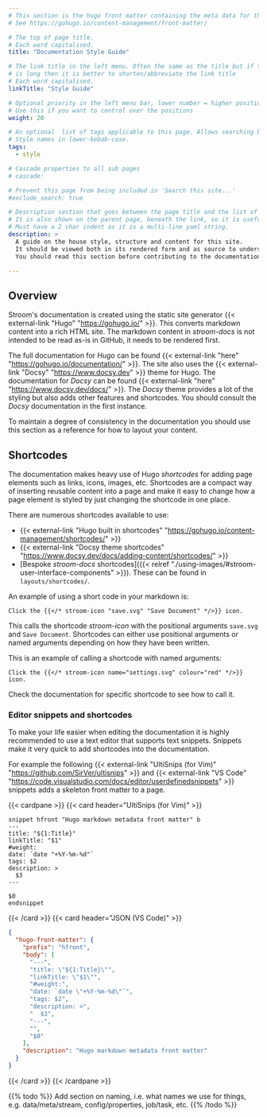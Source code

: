 ```yaml
---
# This section is the hugo front matter containing the meta data for the page
# See https://gohugo.io/content-management/front-matter/

# The top of page title.
# Each word capitalised.
title: "Documentation Style Guide"

# The link title in the left menu. Often the same as the title but if the title
# is long then it is better to shorten/abbreviate the link title
# Each word capitalised.
linkTitle: "Style Guide"

# Optional priority in the left menu bar, lower number = higher position
# Use this if you want to control over the positions
weight: 20

# An optional  list of tags applicable to this page. Allows searching by tags.
# Style names in lower-kebab-case.
tags:
  - style

# Cascade properties to all sub pages
# cascade:

# Prevent this page from being included in 'Search this site...'
#exclude_search: true

# Description section that goes between the page title and the list of tags for the page
# It is also shown on the parent page, beneath the link, so it is useful for eah page to have at least a sentence summarising the page.
# Must have a 2 char indent as it is a multi-line yaml string.
description: >
  A guide on the house style, structure and content for this site.
  It should be viewed both in its rendered form and as source to understand how the page elements are formed.
  You should read this section before contributing to the documentation.

---
```


## Overview

Stroom's documentation is created using the static site generator {{< external-link "Hugo" "https://gohugo.io/" >}}.
This converts markdown content into a rich HTML site.
The markdown content in _stroom-docs_ is not intended to be read as-is in GitHub, it needs to be rendered first.

The full documentation for _Hugo_ can be found {{< external-link "here" "https://gohugo.io/documentation/" >}}.
The site also uses the {{< external-link "Docsy" "https://www.docsy.dev" >}} theme for Hugo.
The documentation for _Docsy_ can be found {{< external-link "here" "https://www.docsy.dev/docs/" >}}.
The _Docsy_ theme provides a lot of the styling but also adds other features and shortcodes.
You should consult the _Docsy_ documentation in the first instance.

To maintain a degree of consistency in the documentation you should use this section as a reference for how to layout your content.


## Shortcodes

The documentation makes heavy use of Hugo _shortcodes_ for adding page elements such as links, icons, images, etc.
Shortcodes are a compact way of inserting reusable content into a page and make it easy to change how a page element is styled by just changing the shortcode in one place.

There are numerous shortcodes available to use:

* {{< external-link "Hugo built in shortcodes" "https://gohugo.io/content-management/shortcodes/" >}}
* {{< external-link "Docsy theme shortcodes" "https://www.docsy.dev/docs/adding-content/shortcodes/" >}}
* [Bespoke _stroom-docs_ shortcodes]({{< relref "./using-images/#stroom-user-interface-components" >}}).
  These can be found in `layouts/shortcodes/`.

An example of using a short code in your markdown is:

```text
Click the {{</* stroom-icon "save.svg" "Save Document" */>}} icon.
```

This calls the shortcode _stroom-icon_ with the positional arguments `save.svg` and `Save Document`.
Shortcodes can either use positional arguments or named arguments depending on how they have been written.

This is an example of calling a shortcode with named arguments:

```text
Click the {{</* stroom-icon name="settings.svg" colour="red" */>}} icon.
```

Check the documentation for specific shortcode to see how to call it.


### Editor snippets and shortcodes

To make your life easier when editing the documentation it is highly recommended to use a text editor that supports text snippets.
Snippets make it very quick to add shortcodes into the documentation.

For example the following {{< external-link "UltiSnips (for Vim)" "https://github.com/SirVer/ultisnips" >}} and {{< external-link "VS Code" "https://code.visualstudio.com/docs/editor/userdefinedsnippets" >}} snippets adds a skeleton front matter to a page.

{{< cardpane >}}
  {{< card header="UltiSnips (for Vim)" >}}
```snippets
snippet hfront "Hugo markdown metadata front matter" b
---
title: "${1:Title}"
linkTitle: "$1"
#weight:
date: `date "+%Y-%m-%d"`
tags: $2
description: >
  $3
---

$0
endsnippet
```
  {{< /card >}}
  {{< card header="JSON (VS Code)" >}}

```json
{
  "hugo-front-matter": {
    "prefix": "hfront",
    "body": [
      "---",
      "title: \"${1:Title}\"",
      "linkTitle: \"$1\"",
      "#weight:",
      "date: `date \"+%Y-%m-%d\"`",
      "tags: $2",
      "description: >",
      "  $3",
      "---",
      "",
      "$0"
    ],
    "description": "Hugo markdown metadata front matter"
  }
}
```
  {{< /card >}}
{{< /cardpane >}}



{{% todo %}}
Add section on naming, i.e. what names we use for things, e.g. data/meta/stream, config/properties, job/task, etc.
{{% /todo %}}

